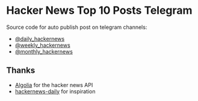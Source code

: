 # Hacker News Top 10 Posts Telegram

Source code for auto publish post on telegram channels:

- [@daily_hackernews](https://t.me/daily_hackernews)
- [@weekly_hackernews](https://t.me/weekly_hackernews)
- [@monthly_hackernews](https://t.me/monthly_hackernews)

## Thanks

- [Algolia](https://hn.algolia.com/) for the hacker news API
- [hackernews-daily](https://github.com/headllines/hackernews-daily) for inspiration

